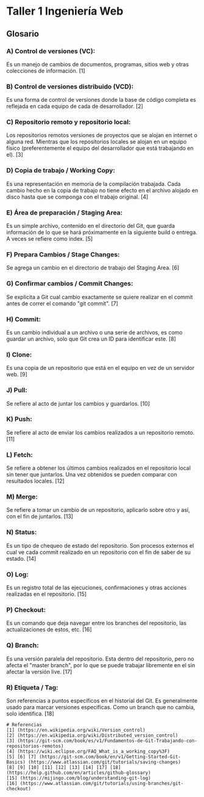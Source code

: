 ﻿
# Taller 1 Ingeniería Web


## Glosario
### A) Control de versiones (VC):
Es un manejo de cambios de documentos, programas, sitios web y otras colecciones de información. [1]
### B) Control de versiones distribuido (VCD):
Es una forma de control de versiones donde la base de código completa es reflejada en cada equipo de cada de desarrollador. [2]
### C) Repositorio remoto y repositorio local:
Los repositorios remotos versiones de proyectos que se alojan en internet o alguna red. Mientras que los repositorios locales se alojan en un equipo físico (preferentemente el equipo del desarrollador que está trabajando en el). [3]
### D) Copia de trabajo / Working Copy:
Es una representación en memoria de la compilación trabajada. Cada cambio hecho en la copia de trabajo no tiene efecto en el archivo alojado en disco hasta que se componga con el trabajo original. [4]
### E) Área de preparación / Staging Area: 
Es un simple archivo, contenido en el directorio del Git, que guarda información de lo que se hará próximamente en la siguiente build o entrega. A veces se refiere como index. [5]
### F) Prepara Cambios / Stage Changes: 
Se agrega un cambio en el directorio de trabajo del Staging Area. [6]
### G) Confirmar cambios / Commit Changes: 
Se explicita a Git cual cambio exactamente se quiere realizar en el commit antes de correr el comando "git commit". [7]
### H) Commit: 
Es un cambio individual a un archivo o una serie de archivos, es como guardar un archivo, solo que Git crea un ID para identificar este. [8]
### I) Clone: 
Es una copia de un repositorio que está en el equipo en vez de un servidor web. [9]
### J) Pull: 
Se refiere al acto de juntar los cambios y guardarlos. [10]
### K) Push: 
Se refiere al acto de enviar los cambios realizados a un repositorio remoto. [11]
### L) Fetch: 
Se refiere a obtener los últimos cambios realizados en el repositorio local sin tener que juntarlos. Una vez obtenidos se pueden comparar con resultados locales. [12]
### M) Merge: 
Se refiere a tomar un cambio de un repositorio, aplicarlo sobre otro y así, con el fin de juntarlos. [13]
### N) Status: 
Es un tipo de chequeo de estado del repositorio. Son procesos externos el cual ve cada commit realizado en un repositorio con el fin de saber de su estado. [14]
### O) Log: 
Es un registro total de las ejecuciones, confirmaciones y otras acciones realizadas en el repositorio. [15]
### P) Checkout: 
Es un comando que deja navegar entre los branches del repositorio, las actualizaciones de estos, etc. [16]
### Q) Branch: 
Es una versión paralela del repositorio. Esta dentro del repositorio, pero no afecta el "master branch", por lo que se puede trabajar libremente en el sin afectar la versión live. [17]
### R) Etiqueta / Tag: 
Son referencias a puntos específicos en el historial del Git. Es generalmente usado para marcar versiones especificas. Como un branch que no cambia, solo identifica. [18]


```
# Referencias
[1] (https://en.wikipedia.org/wiki/Version_control)
[2] (https://en.wikipedia.org/wiki/Distributed_version_control)
[3] (https://git-scm.com/book/es/v1/Fundamentos-de-Git-Trabajando-con-repositorios-remotos)
[4] (https://wiki.eclipse.org/FAQ_What_is_a_working_copy%3F)
[5] [6] [7] (https://git-scm.com/book/en/v1/Getting-Started-Git-Basics) (https://www.atlassian.com/git/tutorials/saving-changes)
[8] [9] [10] [11] [12] [13] [14] [17] [18] (https://help.github.com/en/articles/github-glossary)
[15] (https://mijingo.com/blog/understanding-git-log)
[16] (https://www.atlassian.com/git/tutorials/using-branches/git-checkout)
```
